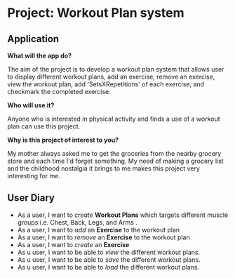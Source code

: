 # Project: Workout Plan system

## Application

**What will the app do?**

The aim of the project is to develop a workout plan system that allows user to display different workout plans, add an exercise, remove an exercise, view the workout plan, add 'SetsXRepetitions' of each exercise, and  checkmark the completed exercise.


**Who will use it?**

Anyone who is interested in physical activity and finds a use of a workout plan can use this project.


**Why is this project of interest to you?**

My mother always asked me to get the groceries from the nearby grocery store and each time I'd forget something. My need of making a grocery list and the childhood nostalgia it brings to me makes this project very interesting for me.



## User Diary

- As a user, I want to *create* **Workout Plans** which targets different muscle groups i.e. Chest, Back, Legs, and Arms .
- As a user, I want to *add* an **Exercise** to the workout plan
- As a user, I want to *remove* an **Exercise** to the workout plan
- As a user, I want to *create* an **Exercise**
- As u user, I want to be able to *view* the different workout plans.
- As u user, I want to be able to *save* the different workout plans.
- As u user, I want to be able to *load* the different workout plans.
